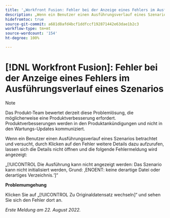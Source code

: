 ```yaml
---
title: '„Workfront Fusion: Fehler bei der Anzeige eines Fehlers im Ausführungsverlauf eines Szenarios“'
description: „Wenn ein Benutzer einen Ausführungsverlauf eines Szenarios betrachtet und versucht, durch Klicken auf den Fehler weitere Details dazu aufzurufen, lassen sich die Details nicht öffnen und eine Fehlermeldung wird angezeigt.“
hidefromtoc: true
source-git-commit: a681d8afd4bcf1ddfccf192871442e63dae1b2c3
workflow-type: tm+mt
source-wordcount: '154'
ht-degree: 100%

---
```



# [!DNL Workfront Fusion]: Fehler bei der Anzeige eines Fehlers im Ausführungsverlauf eines Szenarios

>[!NOTE]
>
>Das Produkt-Team bewertet derzeit diese Problemlösung, die möglicherweise eine Produktverbesserung erfordert. Produktverbesserungen werden in den Produktankündigungen und nicht in den Wartungs-Updates kommuniziert.

Wenn ein Benutzer einen Ausführungsverlauf eines Szenarios betrachtet und versucht, durch Klicken auf den Fehler weitere Details dazu aufzurufen, lassen sich die Details nicht öffnen und die folgende Fehlermeldung wird angezeigt:

„[!UICONTROL Die Ausführung kann nicht angezeigt werden: Das Szenario kann nicht initialisiert werden, Grund: ‚ENOENT: keine derartige Datei oder derartiges Verzeichnis.‘]“

**Problemumgehung**

Klicken Sie auf „[!UICONTROL Zu Originaldatensatz wechseln]“ und sehen Sie sich den Fehler dort an.

_Erste Meldung am 22. August 2022._

